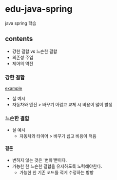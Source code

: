# edu-java-spring

java spring 학습

## contents

-   강한 결합 vs 느슨한 결합
-   의존성 주입
-   제어의 역전

### 강한 결합

[example](./src/main/java/com/precisionbio/learnspringframework/game/tightcoupling//GameRunner.java)

-   실 예시
-   자동차와 엔진 > 바꾸기 어렵고 교체 시 비용이 많이 발생

### 느슨한 결합

-   실 예시
    -   자동차와 타이어 > 바꾸기 쉽고 비용이 적음

#### 결론

-   변하지 않는 것은 '변화'뿐이다.
-   가능한 한 느슨한 결합을 유지하도록 노력해야한다.
    -   가능한 한 기존 코드를 적게 수정하는 방향
